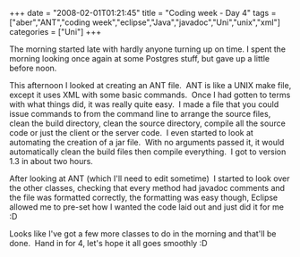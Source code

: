 +++
date = "2008-02-01T01:21:45"
title = "Coding week - Day 4"
tags = ["aber","ANT","coding week","eclipse","Java","javadoc","Uni","unix","xml"]
categories = ["Uni"]
+++

The morning started late with hardly anyone turning up on time. I spent the morning looking once again at some Postgres stuff, but gave up a little before noon.

This afternoon I looked at creating an ANT file.  ANT is like a UNIX make file, except it uses XML with some basic commands.  Once I had gotten to terms with what things did, it was really quite easy.  I made a file that you could issue commands to from the command line to arrange the source files, clean the build directory, clean the source directory, compile all the source code or just the client or the server code.  I even started to look at automating the creation of a jar file.  With no arguments passed it, it would automatically clean the build files then compile everything.  I got to version 1.3 in about two hours.

After looking at ANT (which I'll need to edit sometime)  I started to look over the other classes, checking that every method had javadoc comments and the file was formatted correctly, the formatting was easy though, Eclipse allowed me to pre-set how I wanted the code laid out and just did it for me :D

Looks like I've got a few more classes to do in the morning and that'll be done.  Hand in for 4, let's hope it all goes smoothly :D
